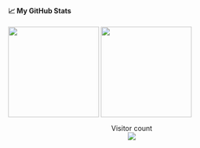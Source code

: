 #### &#x1f4c8; My GitHub Stats

<img align="center" src="https://github-readme-stats-one-bice.vercel.app/api?username=shounoop&count_private=true&theme=tokyonight&show_icons=true&include_all_commits=true&role=OWNER,ORGANIZATION_MEMBER,COLLABORATOR" height="185px" /> <img align="center" src="https://github-readme-stats-one-bice.vercel.app/api/top-langs/?username=shounoop&layout=compact&langs_count=8&theme=tokyonight&role=OWNER,COLLABORATOR" height="185px" />

<p align="center"> 
  Visitor count<br>
  <img src="https://profile-counter.glitch.me/shounoop/count.svg" />
</p>
